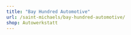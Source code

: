 ```yaml
---
title: "Bay Hundred Automotive"
url: /saint-michaels/bay-hundred-automotive/
shop: Autowerkstatt
---
```


